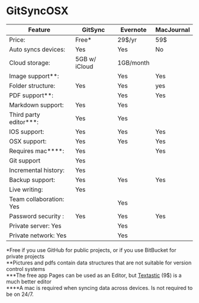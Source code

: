 # GitSyncOSX

Feature  | GitSync | Evernote | MacJournal 
---------------- | ---------- | ----------| -------
Price: | Free* | 29$/yr | 59$ 
Auto syncs devices: | Yes | Yes | No
Cloud storage: | 5GB w/ iCloud | 1GB/month | 
Image support**: |  | Yes | Yes
Folder structure: | Yes | Yes | yes 
PDF support**: |  | Yes | Yes
Markdown support: | Yes | Yes | 
Third party editor***: | Yes | Yes | 
IOS support: | Yes | Yes | Yes
OSX support: | Yes | Yes | Yes
Requires mac****: | Yes |   | Yes
Git support | Yes |   |  
Incremental history: | Yes |   |  
Backup support: | Yes | Yes | Yes
Live writing: | Yes |   |  
Team collaboration: Yes |   | Yes
Password security : | Yes | Yes | Yes
Private server: Yes |  | Yes
Private network: Yes |   | Yes

\*Free if you use GitHub for public projects, or if you use BitBucket for private projects  
\*\*Pictures and pdfs contain data structures that are not suitable for version control systems  
\*\*\*The free app Pages can be used as an Editor, but [Textastic](http://www.textasticapp.com) (9$) is a much better editor  
\*\*\*\*A mac is required when syncing data across devices. Is not required to be on 24/7. 